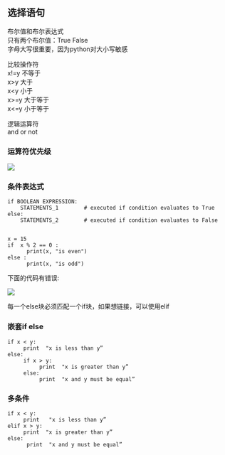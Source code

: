 ## 选择语句 ##
布尔值和布尔表达式  
只有两个布尔值：True False  
字母大写很重要，因为python对大小写敏感  

比较操作符  
x!=y 不等于  
x>y  大于  
x<y  小于  
x>=y 大于等于  
x<=y 小于等于  

逻辑运算符  
and or not  

### 运算符优先级 ###
![](http://i.imgur.com/eZrV14X.png)


### 条件表达式 ###

	if BOOLEAN EXPRESSION:
	    STATEMENTS_1        # executed if condition evaluates to True
	else:
	    STATEMENTS_2        # executed if condition evaluates to False


	x = 15
	if  x % 2 == 0 :    
	      print(x, "is even")
	else :   
	      print(x, "is odd")


下面的代码有错误:

![](http://i.imgur.com/mUAse24.png)

每一个else块必须匹配一个if块，如果想链接，可以使用elif  

### 嵌套if else ###
	
	if x < y:
	     print  "x is less than y”
	else:
	     if x > y:
	          print  "x is greater than y”
	     else:
	          print  "x and y must be equal”


### 多条件 ###
	if x < y:
	     print   "x is less than y”
	elif x > y:
	     print  "x is greater than y”
	else:
	      print  "x and y must be equal”
